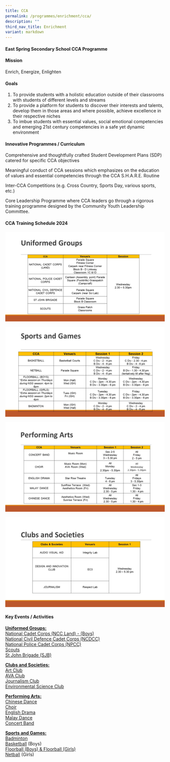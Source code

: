 ```yaml
---
title: CCA
permalink: /programmes/enrichment/cca/
description: ""
third_nav_title: Enrichment
variant: markdown
---
```

<h4><strong>East Spring Secondary School CCA Programme</strong></h4>
<h4><strong>Mission</strong></h4>
<p>Enrich, Energize, Enlighten</p>
<h4><strong>Goals</strong></h4>
<ol>
<li>To provide students with a holistic education outside of their classrooms with students of different levels and streams&nbsp;</li>
<li>To provide a platform for students to discover their interests and talents, develop them in those areas and where possible, achieve excellence in their respective niches&nbsp;</li>
<li>To imbue students with essential values, social emotional competencies and emerging 21st century competencies in a safe yet dynamic environment</li>
</ol>
<h4><strong>Innovative Programmes / Curriculum</strong></h4>
<p>Comprehensive and thoughtfully crafted Student Development Plans (SDP) catered for specific CCA objectives</p>
<p>Meaningful conduct of CCA sessions which emphasizes on the education of values and essential competencies through the CCA S.H.A.R.E. Routine</p>
<p>Inter-CCA Competitions (e.g. Cross Country, Sports Day, various sports, etc.)</p>
<p>Core Leadership Programme where CCA leaders go through a rigorous training programme designed by the Community Youth Leadership Committee.</p>
<h4><strong>CCA Training Schedule 2024</strong></h4>

![](/images/2024/Uniform_Groups.JPG)

![](/images/2024/Sports_and_Games.JPG)

![](/images/2024/Performing_Arts.JPG)

![](/images/2024/Clubs_and_Societies.JPG)


<h4><strong>Key Events / Activities</strong></h4>
<p><span style="text-decoration: underline;"><strong>Uniformed Groups:<br></strong></span><a href="/programmes/enrichment/cca/uniformed-groups/ncc" target="">National Cadet Corps (NCC Land) - (Boys)</a><br><a href="/programmes/enrichment/cca/uniformed-groups/ncdcc" target="">National Civil Defence Cadet Corps (NCDCC)</a>&nbsp;<br><a href="/programmes/enrichment/cca/uniformed-groups/npcc" target="">National Police Cadet Corps (NPCC)</a><br><a href="/programmes/enrichment/cca/uniformed-groups/scouts" target="">Scouts</a><br><a href="/programmes/enrichment/cca/uniformed-groups/sjb" target="">St John Brigade (SJB)</a></p>
<p><span style="text-decoration: underline;"><strong>Clubs and Societies:<br></strong></span><a href="/programmes/enrichment/cca/clubs-and-societies/art-club" target="">Art Club</a><br><a href="/programmes/enrichment/cca/clubs-and-societies/ava-club" target="">AVA Club</a><br><a href="/programmes/enrichment/cca/clubs-and-societies/journalism-club" target="">Journalism Club</a><br><a href="/programmes/enrichment/cca/clubs-and-societies/green-club" target="">Environmental Science Club</a></p>
<p><span style="text-decoration: underline;"><strong>Performing Arts:<br></strong></span><a href="/programmes/enrichment/cca/performing-arts/chinese-dance" target="">Chinese Dance</a><br><a href="/programmes/enrichment/cca/performing-arts/choir" target="">Choir</a><br><a href="/programmes/enrichment/cca/performing-arts/drama" target="">English Drama</a><br><a href="/programmes/enrichment/cca/performing-arts/malay-dance" target="">Malay Dance</a><br><a href="/programmes/enrichment/cca/performing-arts/concert-band" target="">Concert Band</a></p>
<p><span style="text-decoration: underline;"><strong>Sports and Games:<br></strong></span><a href="/programmes/enrichment/cca/sports/badminton" target="">Badminton</a><br><a href="/programmes/enrichment/cca/sports/basketball" target="">Basketball</a>&nbsp;(Boys)<br><a href="/programmes/enrichment/cca/sports/floorball" target="">Floorball (Boys) &amp; Floorball (Girls)</a><br><a href="/programmes/enrichment/cca/sports/netball" target="">Netball</a>&nbsp;(Girls)</p>